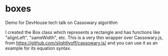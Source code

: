 # boxes
Demo for DevHouse tech talk on Cassowary algorithm 

I created the Box class which represents a rectangle and has functions like "alignLeft", "sameWidth", etc. This is a very thin wrapper over Cassowary.js, from https://github.com/slightlyoff/cassowary.js/ and you can use it as an example for its equation syntax.
